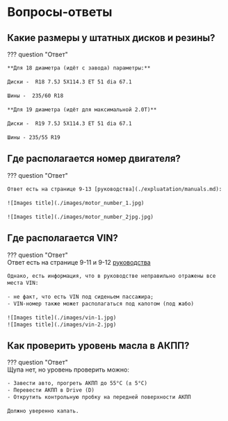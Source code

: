 # Вопросы-ответы


## Какие размеры у штатных дисков и резины?

??? question "Ответ"
    
    **Для 18 диаметра (идёт с завода) параметры:**
    
    Диски -  R18 7.5J 5X114.3 ET 51 dia 67.1 
    
    Шины -  235/60 R18

    **Для 19 диаметра (идёт для максимальной 2.0T)**
    
    Диски -  R19 7.5J 5X114.3 ET 51 dia 67.1 
    
    Шины - 235/55 R19

## Где располагается номер двигателя?

??? question "Ответ"
    
    Ответ есть на странице 9-13 [руководства](./expluatation/manuals.md): 
    
    ![Images title](./images/motor_number_1.jpg)

    ![Images title](./images/motor_number_2jpg.jpg)

## Где располагается VIN?

??? question "Ответ"    
    Ответ есть на странице 9-11 и 9-12 [руководства](./expluatation/manuals.md)
    
    Однако, есть информация, что в руководстве неправильно отражены все места VIN:

    - не факт, что есть VIN под сиденьем пассажира;
    - VIN-номер также может располагаться под капотом (под жабо)
    
    ![Images title](./images/vin-1.jpg)
    ![Images title](./images/vin-2.jpg)

## Как проверить уровень масла в АКПП?

??? question "Ответ"  
    Щупа нет, но уровень проверить можно:
    
    - Завести авто, прогреть АКПП до 55°C (± 5°C)
    - Перевести АКПП в Drive (D)
    - Открутить контрольную пробку на передней поверхности АКПП
    
    Должно уверенно капать.